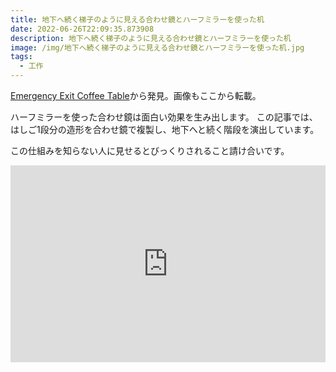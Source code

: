 ```yaml
---
title: 地下へ続く梯子のように見える合わせ鏡とハーフミラーを使った机
date: 2022-06-26T22:09:35.873908
description: 地下へ続く梯子のように見える合わせ鏡とハーフミラーを使った机
image: /img/地下へ続く梯子のように見える合わせ鏡とハーフミラーを使った机.jpg
tags:
  - 工作
---
```

[Emergency Exit Coffee Table](https://hackaday.io/project/185836-emergency-exit-coffee-table)から発見。画像もここから転載。

ハーフミラーを使った合わせ鏡は面白い効果を生み出します。
この記事では、はしご1段分の造形を合わせ鏡で複製し、地下へと続く階段を演出しています。

この仕組みを知らない人に見せるとびっくりされること請け合いです。

<iframe width="100%" height="315" src="https://www.youtube.com/embed/UxXaPIRdYwo" title="YouTube video player" frameborder="0" allow="accelerometer; autoplay; clipboard-write; encrypted-media; gyroscope; picture-in-picture" allowfullscreen></iframe>

